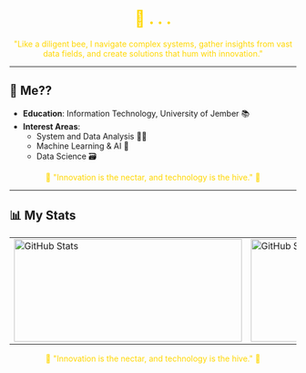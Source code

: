 <h1 align="center" style="color: #FFD700;">🐝 . . .</h1>
<p align="center" style="color: #FFD700;">
"Like a diligent bee, I navigate complex systems, gather insights from vast data fields, and create solutions that hum with innovation."
</p>

---

## 🐝 Me??
- **Education**: Information Technology, University of Jember 📚  
- **Interest Areas**:  
  - System and Data Analysis 🕵️‍♂️  
  - Machine Learning & AI 🧠  
  - Data Science 🗃️  

<div align="center" style="color: #FFD700;">
🐝 "Innovation is the nectar, and technology is the hive." 🐝
</div>
  
---

## 📊 My Stats
<div align="center">
  <table>
    <tr>
      <td>
        <img src="https://github-readme-stats.vercel.app/api?username=kunnybee&show_icons=true&theme=dark&bg_color=000000&title_color=FFD700&text_color=FFFFFF" alt="GitHub Stats" width="400" height="180"/>
      </td>
      <td>
        <img src="https://github-readme-streak-stats.herokuapp.com/?user=kunnybee&theme=dark&background=000000&ring=FFD700&fire=FFD700&currStreakLabel=FFD700" alt="GitHub Streak" width="400" height="180"/>
      </td>
      <td>
        <img src="https://github-readme-stats.vercel.app/api/top-langs/?username=kunnybee&layout=compact&theme=dark&bg_color=000000&title_color=FFD700&text_color=FFFFFF" alt="Most Used Languages" width="400" height="180"/>
      </td>
    </tr>
  </table>
</div>

<div align="center" style="color: #FFD700;">
🐝 "Innovation is the nectar, and technology is the hive." 🐝
</div>



<!--
**kunnay00/kunnay00** is a ✨ _special_ ✨ repository because its `README.md` (this file) appears on your GitHub profile.

Here are some ideas to get you started:

- 🔭 I’m currently working on ...
- 🌱 I’m currently learning ...
- 👯 I’m looking to collaborate on ...
- 🤔 I’m looking for help with ...
- 💬 Ask me about ...
- 📫 How to reach me: ...
- 😄 Pronouns: ...
- ⚡ Fun fact: ...
-->
